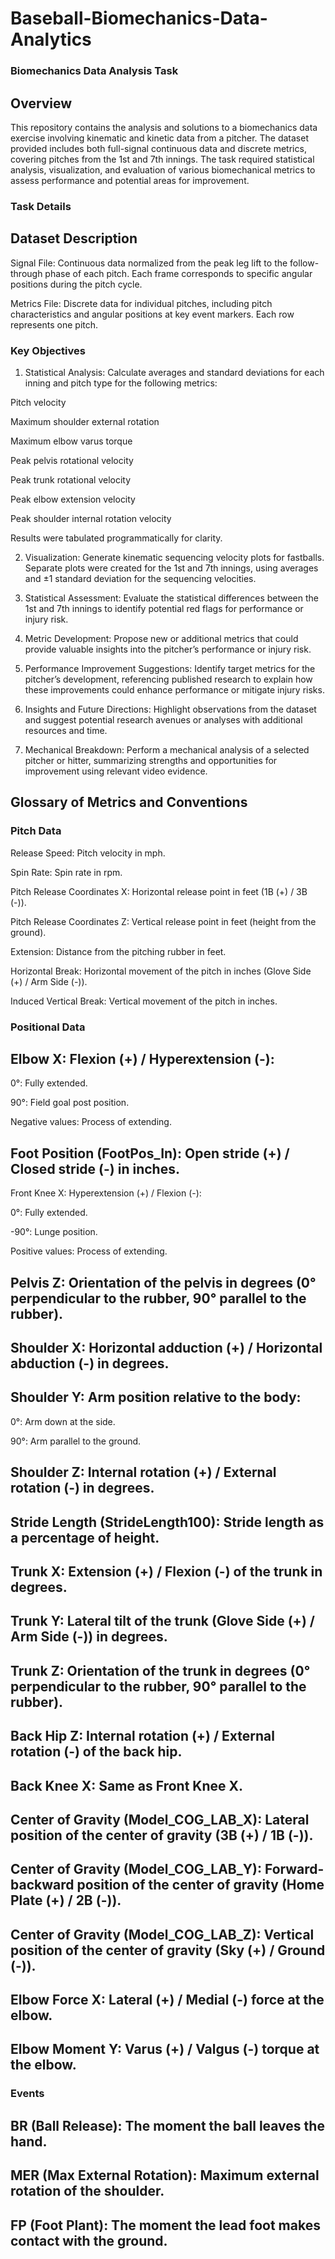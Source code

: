 # Baseball-Biomechanics-Data-Analytics

### Biomechanics Data Analysis Task
## Overview
This repository contains the analysis and solutions to a biomechanics data exercise involving kinematic and kinetic data from a pitcher. The dataset provided includes both full-signal continuous data and discrete metrics, covering pitches from the 1st and 7th innings. The task required statistical analysis, visualization, and evaluation of various biomechanical metrics to assess performance and potential areas for improvement.

### Task Details
## Dataset Description
Signal File: Continuous data normalized from the peak leg lift to the follow-through phase of each pitch. Each frame corresponds to specific angular positions during the pitch cycle.

Metrics File: Discrete data for individual pitches, including pitch characteristics and angular positions at key event markers. Each row represents one pitch.

### Key Objectives
1. Statistical Analysis: Calculate averages and standard deviations for each inning and pitch type for the following metrics:

Pitch velocity

Maximum shoulder external rotation

Maximum elbow varus torque

Peak pelvis rotational velocity

Peak trunk rotational velocity

Peak elbow extension velocity

Peak shoulder internal rotation velocity

Results were tabulated programmatically for clarity.

2. Visualization: Generate kinematic sequencing velocity plots for fastballs. Separate plots were created for the 1st and 7th innings, using averages and ±1 standard deviation for the sequencing velocities.

3. Statistical Assessment: Evaluate the statistical differences between the 1st and 7th innings to identify potential red flags for performance or injury risk.

4. Metric Development: Propose new or additional metrics that could provide valuable insights into the pitcher’s performance or injury risk.

5. Performance Improvement Suggestions: Identify target metrics for the pitcher’s development, referencing published research to explain how these improvements could enhance performance or mitigate injury risks.

6. Insights and Future Directions: Highlight observations from the dataset and suggest potential research avenues or analyses with additional resources and time.

7. Mechanical Breakdown: Perform a mechanical analysis of a selected pitcher or hitter, summarizing strengths and opportunities for improvement using relevant video evidence.

## Glossary of Metrics and Conventions

### Pitch Data
Release Speed: Pitch velocity in mph.

Spin Rate: Spin rate in rpm.

Pitch Release Coordinates X: Horizontal release point in feet (1B (+) / 3B (-)).

Pitch Release Coordinates Z: Vertical release point in feet (height from the ground).

Extension: Distance from the pitching rubber in feet.

Horizontal Break: Horizontal movement of the pitch in inches (Glove Side (+) / Arm Side (-)).

Induced Vertical Break: Vertical movement of the pitch in inches.

### Positional Data

## Elbow X: Flexion (+) / Hyperextension (-):

0°: Fully extended.

90°: Field goal post position.

Negative values: Process of extending.

## Foot Position (FootPos_In): Open stride (+) / Closed stride (-) in inches.

Front Knee X: Hyperextension (+) / Flexion (-):

0°: Fully extended.

-90°: Lunge position.

Positive values: Process of extending.

## Pelvis Z: Orientation of the pelvis in degrees (0° perpendicular to the rubber, 90° parallel to the rubber).

## Shoulder X: Horizontal adduction (+) / Horizontal abduction (-) in degrees.

## Shoulder Y: Arm position relative to the body:

0°: Arm down at the side.

90°: Arm parallel to the ground.

## Shoulder Z: Internal rotation (+) / External rotation (-) in degrees.

## Stride Length (StrideLength100): Stride length as a percentage of height.

## Trunk X: Extension (+) / Flexion (-) of the trunk in degrees.

## Trunk Y: Lateral tilt of the trunk (Glove Side (+) / Arm Side (-)) in degrees.

## Trunk Z: Orientation of the trunk in degrees (0° perpendicular to the rubber, 90° parallel to the rubber).

## Back Hip Z: Internal rotation (+) / External rotation (-) of the back hip.

## Back Knee X: Same as Front Knee X.

## Center of Gravity (Model_COG_LAB_X): Lateral position of the center of gravity (3B (+) / 1B (-)).

## Center of Gravity (Model_COG_LAB_Y): Forward-backward position of the center of gravity (Home Plate (+) / 2B (-)).

## Center of Gravity (Model_COG_LAB_Z): Vertical position of the center of gravity (Sky (+) / Ground (-)).

## Elbow Force X: Lateral (+) / Medial (-) force at the elbow.

## Elbow Moment Y: Varus (+) / Valgus (-) torque at the elbow.

### Events

## BR (Ball Release): The moment the ball leaves the hand.

## MER (Max External Rotation): Maximum external rotation of the shoulder.

## FP (Foot Plant): The moment the lead foot makes contact with the ground.
